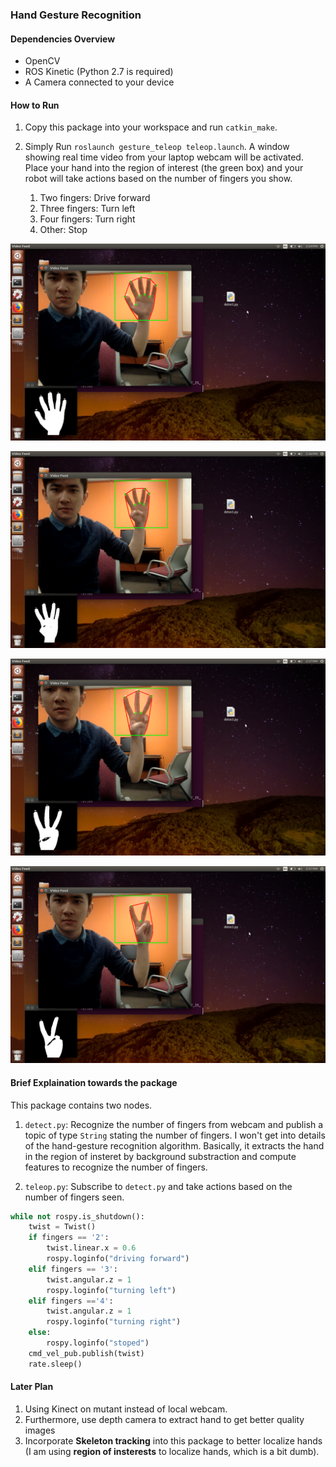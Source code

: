 ### Hand Gesture Recognition

#### Dependencies Overview
* OpenCV
* ROS Kinetic (Python 2.7 is required)
* A Camera connected to your device

#### How to Run
1. Copy this package into your workspace and run `catkin_make`.

2. Simply Run `roslaunch gesture_teleop teleop.launch`. A window showing real time video from your laptop webcam will be activated. Place your hand into the region of interest (the green box) and your robot will take actions based on the number of fingers you show.
	1. Two fingers: Drive forward
	2. Three fingers: Turn left
	3. Four fingers: Turn right
	4. Other: Stop 

![f5](/images/1.png)

![f4](/images/2.png)

![f3](/images/3.png)

![f2](/images/4.png)

#### Brief Explaination towards the package
This package contains two nodes. 

1. `detect.py`: Recognize the number of fingers from webcam and publish a topic of type `String` stating the number of fingers. I won't get into details of the hand-gesture recognition algorithm. Basically, it extracts the hand in the region of insteret by background substraction and compute features to recognize the number of fingers.


2. `teleop.py`: Subscribe to `detect.py` and take actions based on the number of fingers seen.
```python
while not rospy.is_shutdown():
	twist = Twist()
	if fingers == '2':
		twist.linear.x = 0.6
		rospy.loginfo("driving forward")
	elif fingers == '3':
		twist.angular.z = 1
		rospy.loginfo("turning left")
	elif fingers =='4':
		twist.angular.z = 1
		rospy.loginfo("turning right")
	else:
		rospy.loginfo("stoped")
	cmd_vel_pub.publish(twist)
	rate.sleep()
```

#### Later Plan
1. Using Kinect on mutant instead of local webcam.
2. Furthermore, use depth camera to extract hand to get better quality images
3. Incorporate **Skeleton tracking** into this package to better localize hands (I am using **region of insterests** to localize hands, which is a bit dumb).